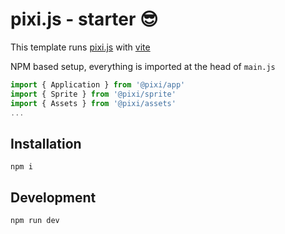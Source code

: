 # pixi.js - starter 😎

This template runs [pixi.js](https://pixijs.io/) with [vite](https://vitejs.dev/)

NPM based setup, everything is imported at the head of `main.js`

```js
import { Application } from '@pixi/app'
import { Sprite } from '@pixi/sprite'
import { Assets } from '@pixi/assets'
...
```

## Installation

`npm i`

## Development

`npm run dev`

